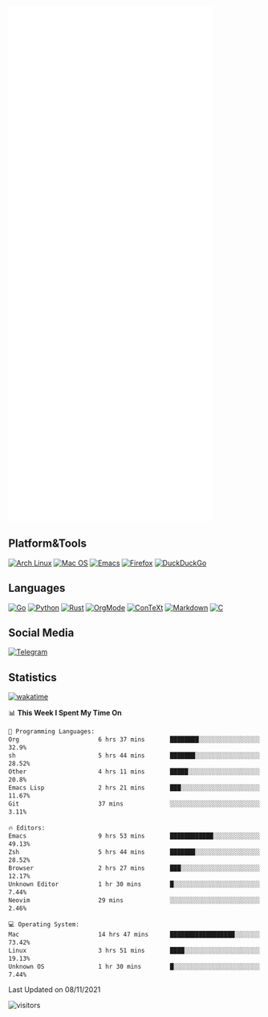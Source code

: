 ![Metrics](https://github.com/SteamedFish/SteamedFish/blob/master/github-metrics.svg)

## Platform&Tools

[![Arch Linux](https://img.shields.io/badge/ArchLinux-1793D1?logo=arch-linux&logoColor=fff&style=flat-square)](https://archlinux.org/)
[![Mac OS](https://img.shields.io/badge/MacOS-000000?style=flat-square&logo=macos&logoColor=F0F0F0)](https://www.apple.com/macos/)
[![Emacs](https://img.shields.io/badge/Emacs-%237F5AB6.svg?&style=flat-square&logo=gnu-emacs&logoColor=white)](https://www.gnu.org/software/emacs/)
[![Firefox](https://img.shields.io/badge/Firefox-FF7139?style=flat-square&logo=Firefox-Browser&logoColor=white)](https://firefox.com/)
[![DuckDuckGo](https://img.shields.io/badge/DuckDuckGo-DE5833?style=flat-square&logo=DuckDuckGo&logoColor=white)](https://duckduckgo.com/)

## Languages

[![Go](https://img.shields.io/badge/Golang-%2300ADD8.svg?style=flat-square&logo=go&logoColor=white)](https://golang.org/)
[![Python](https://img.shields.io/badge/Python-3670A0?style=flat-square&logo=python&logoColor=ffdd54)](https://www.python.org/)
[![Rust](https://img.shields.io/badge/Rust-%23000000.svg?style=flat-square&logo=rust&logoColor=white)](https://www.rust-lang.org/)
[![OrgMode](https://img.shields.io/badge/OrgMode-%23000000.svg?style=flat-square&logo=org&logoColor=white)](https://orgmode.org/)
[![ConTeXt](https://img.shields.io/badge/ConTeXt-%23008080.svg?style=flat-square&logo=latex&logoColor=white)](https://contextgarden.net/)
[![Markdown](https://img.shields.io/badge/MarkDown-%23000000.svg?style=flat-square&logo=markdown&logoColor=white)](https://daringfireball.net/projects/markdown/)
[![C](https://img.shields.io/badge/C-%2300599C.svg?style=flat-square&logo=c&logoColor=white)](https://www.iso.org/standard/74528.html)

## Social Media

[![Telegram](https://img.shields.io/badge/SteamedFish-2CA5E0?style=social&logo=telegram&logoColor=white)](https://t.me/SteamedFish)

## Statistics
[![wakatime](https://wakatime.com/badge/user/168280d6-fcf2-4b4f-ad3a-dc4612f35b38.svg)](https://wakatime.com/@168280d6-fcf2-4b4f-ad3a-dc4612f35b38)

<!--START_SECTION:waka-->
📊 **This Week I Spent My Time On** 

```text
💬 Programming Languages: 
Org                      6 hrs 37 mins       ████████░░░░░░░░░░░░░░░░░   32.9% 
sh                       5 hrs 44 mins       ███████░░░░░░░░░░░░░░░░░░   28.52% 
Other                    4 hrs 11 mins       █████░░░░░░░░░░░░░░░░░░░░   20.8% 
Emacs Lisp               2 hrs 21 mins       ███░░░░░░░░░░░░░░░░░░░░░░   11.67% 
Git                      37 mins             ░░░░░░░░░░░░░░░░░░░░░░░░░   3.11%

🔥 Editors: 
Emacs                    9 hrs 53 mins       ████████████░░░░░░░░░░░░░   49.13% 
Zsh                      5 hrs 44 mins       ███████░░░░░░░░░░░░░░░░░░   28.52% 
Browser                  2 hrs 27 mins       ███░░░░░░░░░░░░░░░░░░░░░░   12.17% 
Unknown Editor           1 hr 30 mins        █░░░░░░░░░░░░░░░░░░░░░░░░   7.44% 
Neovim                   29 mins             ░░░░░░░░░░░░░░░░░░░░░░░░░   2.46%

💻 Operating System: 
Mac                      14 hrs 47 mins      ██████████████████░░░░░░░   73.42% 
Linux                    3 hrs 51 mins       ████░░░░░░░░░░░░░░░░░░░░░   19.13% 
Unknown OS               1 hr 30 mins        █░░░░░░░░░░░░░░░░░░░░░░░░   7.44%

```


 Last Updated on 08/11/2021
<!--END_SECTION:waka-->

![visitors](https://visitor-badge.laobi.icu/badge?page_id=SteamedFish.SteamedFish)
